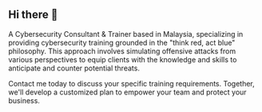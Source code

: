 ## Hi there 👋

<!--
**g4xyk00/g4xyk00** is a ✨ _special_ ✨ repository because its `README.md` (this file) appears on your GitHub profile.

Here are some ideas to get you started:

- 🔭 I’m currently working on ...
- 🌱 I’m currently learning ...
- 👯 I’m looking to collaborate on ...
- 🤔 I’m looking for help with ...
- 💬 Ask me about ...
- 📫 How to reach me: ...
- 😄 Pronouns: ...
- ⚡ Fun fact: ...
-->

A Cybersecurity Consultant & Trainer based in Malaysia, specializing in providing cybersecurity training grounded in the "think red, act blue" philosophy. This approach involves simulating offensive attacks from various perspectives to equip clients with the knowledge and skills to anticipate and counter potential threats.

Contact me today to discuss your specific training requirements. Together, we'll develop a customized plan to empower your team and protect your business.
